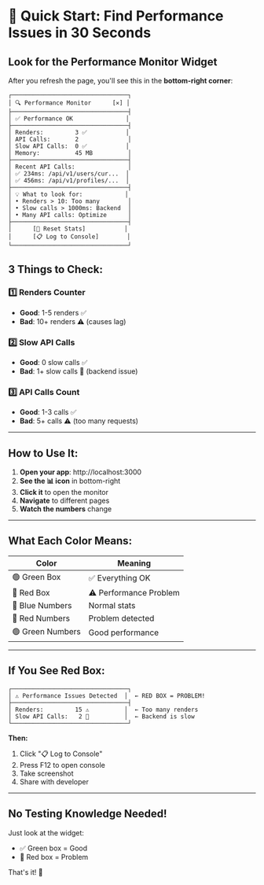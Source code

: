 # 🎯 Quick Start: Find Performance Issues in 30 Seconds

## Look for the Performance Monitor Widget

After you refresh the page, you'll see this in the **bottom-right corner**:

```
┌─────────────────────────────────┐
│ 🔍 Performance Monitor      [✕] │
├─────────────────────────────────┤
│ ✅ Performance OK               │
├─────────────────────────────────┤
│ Renders:         3 ✅           │
│ API Calls:       2              │
│ Slow API Calls:  0 ✅           │
│ Memory:          45 MB          │
├─────────────────────────────────┤
│ Recent API Calls:               │
│ ✅ 234ms: /api/v1/users/cur...  │
│ ✅ 456ms: /api/v1/profiles/...  │
├─────────────────────────────────┤
│ 💡 What to look for:            │
│ • Renders > 10: Too many        │
│ • Slow calls > 1000ms: Backend  │
│ • Many API calls: Optimize      │
├─────────────────────────────────┤
│      [🔄 Reset Stats]           │
│      [📋 Log to Console]        │
└─────────────────────────────────┘
```

## 3 Things to Check:

### 1️⃣ Renders Counter

- **Good**: 1-5 renders ✅
- **Bad**: 10+ renders ⚠️ (causes lag)

### 2️⃣ Slow API Calls

- **Good**: 0 slow calls ✅
- **Bad**: 1+ slow calls 🐌 (backend issue)

### 3️⃣ API Calls Count

- **Good**: 1-3 calls ✅
- **Bad**: 5+ calls ⚠️ (too many requests)

---

## How to Use It:

1. **Open your app**: http://localhost:3000
2. **See the 📊 icon** in bottom-right
3. **Click it** to open the monitor
4. **Navigate** to different pages
5. **Watch the numbers** change

---

## What Each Color Means:

| Color            | Meaning                |
| ---------------- | ---------------------- |
| 🟢 Green Box     | ✅ Everything OK       |
| 🔴 Red Box       | ⚠️ Performance Problem |
| 🔵 Blue Numbers  | Normal stats           |
| 🔴 Red Numbers   | Problem detected       |
| 🟢 Green Numbers | Good performance       |

---

## If You See Red Box:

```
┌─────────────────────────────────┐
│ ⚠️ Performance Issues Detected  │  ← RED BOX = PROBLEM!
├─────────────────────────────────┤
│ Renders:         15 ⚠️          │  ← Too many renders
│ Slow API Calls:   2 🐌          │  ← Backend is slow
└─────────────────────────────────┘
```

**Then:**

1. Click "📋 Log to Console"
2. Press F12 to open console
3. Take screenshot
4. Share with developer

---

## No Testing Knowledge Needed!

Just look at the widget:

- ✅ Green box = Good
- 🔴 Red box = Problem

That's it! 🎉
